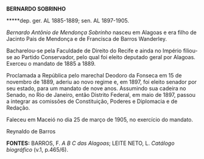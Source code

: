 **BERNARDO SOBRINHO**

**\***dep. ger. AL 1885-1889; sen. AL 1897-1905.

*Bernardo Antônio de Mendonça Sobrinho* nasceu em Alagoas e era filho de
Jacinto Pais de Mendonça e de Francisca de Barros Wanderley.

Bacharelou-se pela Faculdade de Direito do Recife e ainda no Império
filiou-se ao Partido Conservador, pelo qual foi eleito deputado geral
por Alagoas. Exerceu o mandato de 1885 a 1889.

Proclamada a República pelo marechal Deodoro da Fonseca em 15 de
novembro de 1889, aderiu ao novo regime e, em 1897, foi eleito senador
por seu estado, para um mandato de nove anos. Assumindo sua cadeira no
Senado, no Rio de Janeiro, então Distrito Federal, em maio de 1897,
passou a integrar as comissões de Constituição, Poderes e Diplomacia e
de Redação.

Faleceu em Maceió no dia 25 de março de 1905, no exercício do mandato.

Reynaldo de Barros

**FONTES:** BARROS, F. *A B C das Alagoas*; LEITE NETO, L. *Catálogo
biográfico* (v.1, p.465/6).
